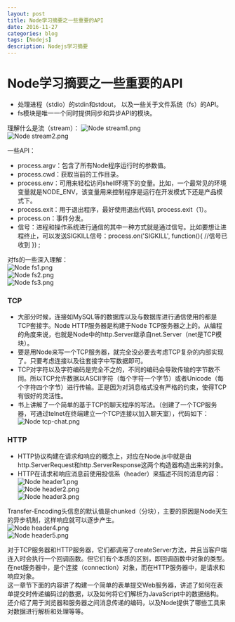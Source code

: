 ```yaml
---
layout: post
title: Node学习摘要之一些重要的API 
date: 2016-11-27
categories: blog
tags: [Nodejs]
description: Nodejs学习摘要
---
```


# Node学习摘要之一些重要的API  
 - 处理进程（stdio）的stdin和stdout， 以及一些关于文件系统（fs）的API。  
 - fs模块是唯一一个同时提供同步和异步API的模块。    

理解什么是流（stream）：
![Node stream1.png](http://upload-images.jianshu.io/upload_images/3001083-f3819912143fa6de.png?imageMogr2/auto-orient/strip%7CimageView2/2/w/1240)    
![Node stream2.png](http://upload-images.jianshu.io/upload_images/3001083-83907ebeb0547be0.png?imageMogr2/auto-orient/strip%7CimageView2/2/w/1240)    

一些API：      
  - process.argv：包含了所有Node程序运行时的参数值。  
  - process.cwd：获取当前的工作目录。  
  - process.env：可用来轻松访问shell环境下的变量。比如，一个最常见的环境变量就是NODE_ENV，该变量用来控制程序是运行在开发模式下还是产品模式下。  
  - process.exit：用于退出程序，最好使用退出代码1, process.exit（1）。  
  - process.on：事件分发。      
  - 信号：进程和操作系统进行通信的其中一种方式就是通过信号。比如要想让进程终止，可以发送SIGKILL信号：process.on('SIGKILL', function(){ //信号已收到 }) ;     

对fs的一些深入理解：    
![Node fs1.png](http://upload-images.jianshu.io/upload_images/3001083-ecde37ac9e78dfee.png?imageMogr2/auto-orient/strip%7CimageView2/2/w/1240)    
![Node fs2.png](http://upload-images.jianshu.io/upload_images/3001083-8f5a1b9766b079f6.png?imageMogr2/auto-orient/strip%7CimageView2/2/w/1240)    
![Node fs3.png](http://upload-images.jianshu.io/upload_images/3001083-7c1b09e32652447a.png?imageMogr2/auto-orient/strip%7CimageView2/2/w/1240)   

### TCP    
 - 大部分时候，连接如MySQL等的数据库以及与数据库进行通信使用的都是TCP套接字。Node HTTP服务器是构建于Node TCP服务器之上的。从编程的角度来说，也就是Node中的http.Server继承自net.Server（net是TCP模块）。   
 - 要是用Node来写一个TCP服务器，就完全没必要去考虑TCP复杂的内部实现了。只要考虑连接以及往套接字中写数据即可。   
 - TCP对字符以及字符编码是完全不之的，不同的编码会导致传输的字节数不同。所以TCP允许数据以ASCⅡ字符（每个字符一个字节）或者Unicode（每个字符四个字节）进行传输。正是因为对消息格式没有严格的约束，使得TCP有很好的灵活性。  
 - 书上讲解了一个简单的基于TCP的聊天程序的写法。（创建了一个TCP服务器，可通过telnet在终端建立一个TCP连接以加入聊天室），代码如下：    
![Node tcp-chat.png](http://upload-images.jianshu.io/upload_images/3001083-5e7cb87dc88ef6b5.png?imageMogr2/auto-orient/strip%7CimageView2/2/w/1240)    

### HTTP   
 - HTTP协议构建在请求和响应的概念上，对应在Node.js中就是由http.ServerRequest和http.ServerResponse这两个构造器构造出来的对象。   
 - HTTP在请求和响应消息前使用投信系（header）来描述不同的消息内容：   
![Node header1.png](http://upload-images.jianshu.io/upload_images/3001083-870d54d1bc5baa19.png?imageMogr2/auto-orient/strip%7CimageView2/2/w/1240)    
![Node header2.png](http://upload-images.jianshu.io/upload_images/3001083-3dc1dd77bca2434a.png?imageMogr2/auto-orient/strip%7CimageView2/2/w/1240)    
![Node header3.png](http://upload-images.jianshu.io/upload_images/3001083-aa41f4df198c319e.png?imageMogr2/auto-orient/strip%7CimageView2/2/w/1240)    

Transfer-Encoding头信息的默认值是chunked（分块），主要的原因是Node天生的异步机制，这样响应就可以逐步产生。    
![Node header4.png](http://upload-images.jianshu.io/upload_images/3001083-ae6925eee3558286.png?imageMogr2/auto-orient/strip%7CimageView2/2/w/1240)    
![Node header5.png](http://upload-images.jianshu.io/upload_images/3001083-0e066afe850698f6.png?imageMogr2/auto-orient/strip%7CimageView2/2/w/1240)   

对于TCP服务器和HTTP服务器，它们都调用了createServer方法，并且当客户端连入时会执行一个回调函数。但它们有个本质的区别，即回调函数中对象的类型。在net服务器中，是个连接（connection）对象，而在HTTP服务器中，是请求和响应对象。   
这一章节下面的内容讲了构建一个简单的表单提交Web服务器，讲述了如何在表单提交时传递编码过的数据，以及如何将它们解析为JavaScript中的数据结构。还介绍了用于浏览器和服务器之间消息传递的编码，以及Node提供了哪些工具来对数据进行解析和处理等等。

